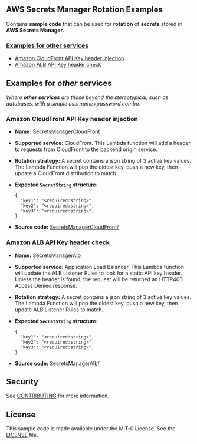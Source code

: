 ## AWS Secrets Manager Rotation Examples

Contains **sample code** that can be used for **rotation** of **secrets** stored in **AWS Secrets Manager**.



### [Examples for other services](#OTHER-rotation-templates)

+ [Amazon CloudFront API Key header injection](#sar-template-cloudfront-apikey-header-injection)
+ [Amazon ALB API Key header check](#sar-template-alb-apikey-header-check)



## Examples for _other_ services<a name="OTHER-rotation-templates"></a>

_Where **other services** are those beyond the stereotypical, such as databases, with a simple username+password combo._

### Amazon CloudFront API Key header injection<a name="sar-template-cloudfront-apikey-header-injection"></a>
+ **Name:** SecretsManagerCloudFront
+ **Supported service:** CloudFront\. This Lambda function will add a header to requests from CloudFront to the backend origin service\.
+ **Rotation strategy:** A secret contains a json string of 3 active key values\. The Lambda Function will pop the oldest key, push a new key, then update a CloudFront distribution to match\.
+ **Expected `SecretString` structure:** 

  ```
  {
    "key1": "<required:string>",
    "key2": "<required:string>",
    "key3": "<required:string>",
  }
  ```

+ **Source code:** [SecretsManagerCloudFront/](SecretsManagerCloudFront/)


### Amazon ALB API Key header check<a name="sar-template-alb-apikey-header-check"></a>
+ **Name:** SecretsManagerAlb
+ **Supported service:** Application Load Balancer\. This Lambda function will update the ALB Listener Rules to look for a static API key header\. Unless the header is found, the request will be returned an HTTP403 Access Denied response\.
+ **Rotation strategy:** A secret contains a json string of 3 active key values\. The Lambda Function will pop the oldest key, push a new key, then update ALB Listener Rules to match\.
+ **Expected `SecretString` structure:** 

  ```
  {
    "key1": "<required:string>",
    "key2": "<required:string>",
    "key3": "<required:string>",
  }
  ```

+ **Source code:** [SecretsManagerAlb/](SecretsManagerAlb/)




## Security

See [CONTRIBUTING](CONTRIBUTING.md#security-issue-notifications) for more information.

## License

This sample code is made available under the MIT-0 License. See the [LICENSE](LICENSE) file.

